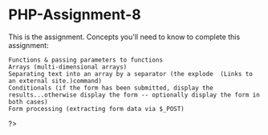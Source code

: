 # PHP-Assignment-8
This is the assignment.
Concepts you'll need to know to complete this assignment:

    Functions & passing parameters to functions
    Arrays (multi-dimensional arrays)
    Separating text into an array by a separator (the explode  (Links to an external site.)command)
    Conditionals (if the form has been submitted, display the results...otherwise display the form -- optionally display the form in both cases)
    Form processing (extracting form data via $_POST)

?>

<!--  **************************************************
      *
      *
      *
      **************************************************
-->

<!-- 
<br>
-->

<?php

?>



<?php 
*/
 Old MacDonald had a farm, E-I-E-I-O!
And on that farm he had a cow, E-I-E-I-O!
With a moo-moo here and a moo-moo there

Here a moo, there a moo, everywhere a moo-moo
Old MacDonald had a farm, E-I-E-I-O!



Your solution should include a function called printOneVerse, which will print one verse of the song. printOneVerse should take two arguments – the name of an animal name and the sound that animal makes.


You can create your own form, or use the HTML form provided here. Note that the values passed from the form are going to be of the form name:sound, which you’ll have to explode  (Links to an external site.)into parts.
